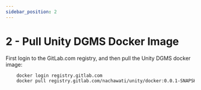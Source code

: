 ```yaml
---
sidebar_position: 2
---
```


# 2 - Pull Unity DGMS Docker Image

First login to the GitLab.com registry, and then pull the Unity DGMS docker image:

```bash
	docker login registry.gitlab.com
	docker pull registry.gitlab.com/nachawati/unity/docker:0.0.1-SNAPSHOT
```